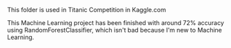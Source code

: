 This folder is used in Titanic Competition in Kaggle.com

This Machine Learning project has been finished with around 72% accuracy using RandomForestClassifier, which isn't bad because I'm new to Machine Learning.
